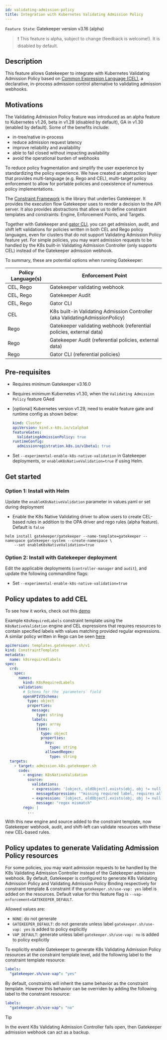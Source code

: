 ```yaml
---
id: validating-admission-policy
title: Integration with Kubernetes Validating Admission Policy
---
```


`Feature State`: Gatekeeper version v3.16 (alpha)

> ❗ This feature is alpha, subject to change (feedback is welcome!). It is disabled by default.

## Description

This feature allows Gatekeeper to integrate with Kubernetes Validating Admission Policy based on [Common Expression Language (CEL)](https://github.com/google/cel-spec), a declarative, in-process admission control alternative to validating admission webhooks.

## Motivations

The Validating Admission Policy feature was introduced as an alpha feature to Kubernetes v1.26, beta in v1.28 (disabled by default), GA in v1.30 (enabled by default). Some of the benefits include:
- in-tree/native in-process
- reduce admission request latency
- improve reliability and availability
- able to fail closed without impacting availability
- avoid the operational burden of webhooks

To reduce policy fragmentation and simplify the user experience by standardizing the policy experience. We have created an abstraction layer that provides multi-language (e.g. Rego and CEL), multi-target policy enforcement to allow for portable policies and coexistence of numerous policy implementations.

The [Constraint Framework](https://github.com/open-policy-agent/frameworks/tree/master/constraint) is the library that underlies Gatekeeper. It provides the execution flow Gatekeeper uses to render a decision to the API server. It also provides abstractions that allow us to define constraint templates and constraints: Engine, Enforcement Points, and Targets.

Together with Gatekeeper and [gator CLI](gator.md), you can get admission, audit, and shift left validations for policies written in both CEL and Rego policy languages, even for clusters that do not support Validating Admission Policy feature yet. For simple policies, you may want admission requests to be handled by the K8s built-in Validating Admission Controller (only supports CEL) instead of the Gatekeeper admission webhook. 

To summary, these are potential options when running Gatekeeper:

| Policy Language(s)    | Enforcement Point  |
| ------------------ | ------------------ |
| CEL, Rego          | Gatekeeper validating webhook |
| CEL, Rego          | Gatekeeper Audit   |
| CEL, Rego          | Gator CLI          |
| CEL                | K8s built-in Validating Admission Controller (aka ValidatingAdmissionPolicy) |
| Rego               | Gatekeeper validating webhook (referential policies, external data) |
| Rego               | Gatekeeper Audit (referential policies, external data) |
| Rego               | Gator CLI (referential policies) |

## Pre-requisites

- Requires minimum Gatekeeper v3.16.0
- Requires minimum Kubernetes v1.30, when the `Validating Admission Policy` feature GAed
- [optional] Kubernetes version v1.29, need to enable feature gate and runtime config as shown below: 

    ```yaml
    kind: Cluster
    apiVersion: kind.x-k8s.io/v1alpha4
    featureGates:
      ValidatingAdmissionPolicy: true
    runtimeConfig:
      admissionregistration.k8s.io/v1beta1: true
    ```
- Set `--experimental-enable-k8s-native-validation` in Gatekeeper deployments, or `enableK8sNativeValidation=true` if using Helm.

## Get started

### Option 1: Install with Helm
Update the `enableK8sNativeValidation` parameter in values.yaml or set during deployment
- Enable the K8s Native Validating driver to allow users to create CEL-based rules in addition to the OPA driver and rego rules (alpha feature). Default is `false`
```shell
helm install gatekeeper/gatekeeper --name-template=gatekeeper --namespace gatekeeper-system --create-namespace \
    --set enableK8sNativeValidation=true
```

### Option 2: Install with Gatekeeper deployment
Edit the applicable deployments (`controller-manager` and `audit`), and update the following commandline flags:
- Set `--experimental-enable-k8s-native-validation=true`

## Policy updates to add CEL
To see how it works, check out this [demo](https://github.com/open-policy-agent/gatekeeper/tree/master/demo/k8s-validating-admission-policy)

Example `K8sRequiredLabels` constraint template using the `K8sNativeValidation` engine and CEL expressions that requires resources to contain specified labels with values matching provided regular expressions. A similar policy written in Rego can be seen [here](https://open-policy-agent.github.io/gatekeeper-library/website/validation/requiredlabels)

```yaml
apiVersion: templates.gatekeeper.sh/v1
kind: ConstraintTemplate
metadata:
  name: k8srequiredlabels
spec:
  crd:
    spec:
      names:
        kind: K8sRequiredLabels
      validation:
        # Schema for the `parameters` field
        openAPIV3Schema:
          type: object
          properties:
            message:
              type: string
            labels:
              type: array
              items:
                type: object
                properties:
                  key:
                    type: string
                  allowedRegex:
                    type: string
  targets:
    - target: admission.k8s.gatekeeper.sh
      code:
        - engine: K8sNativeValidation
          source:
            validations:
            - expression: '[object, oldObject].exists(obj, obj != null && has(obj.metadata) && variables.params.labels.all(entry, has(obj.metadata.labels) && entry.key in obj.metadata.labels))'
              messageExpression: '"missing required label, requires all of: " + variables.params.labels.map(entry, entry.key).join(", ")'
            - expression: '[object, oldObject].exists(obj, obj != null && !variables.params.labels.exists(entry, has(obj.metadata.labels) && entry.key in obj.metadata.labels && !string(obj.metadata.labels[entry.key]).matches(string(entry.allowedRegex))))'
              message: "regex mismatch"
        rego: |
          ...
```
With this new engine and source added to the constraint template, now Gatekeeper webhook, audit, and shift-left can validate resources with these new CEL-based rules. 

## Policy updates to generate Validating Admission Policy resources

For some policies, you may want admission requests to be handled by the K8s Validating Admission Controller instead of the Gatekeeper admission webhook. By default, Gatekeeper is configured to generate K8s Validating Admission Policy and Validating Admission Policy Binding respectively for constraint template & constraint if the `gatekeeper.sh/use-vap: yes` label is added on the resources. Default value for this feature flag is `--vap-enforcement=GATEKEEPER_DEFAULT`.

Allowed values are:

- `NONE`: do not generate
- `GATEKEEPER_DEFAULT`: do not generate unless label `gatekeeper.sh/use-vap: yes` is added to policy explicitly
- `VAP_DEFAULT`: generate unless label `gatekeeper.sh/use-vap: no` is added to policy explicitly

To explicitly enable Gatekeeper to generate K8s Validating Admission Policy resources at the constraint template level, add the following label to the constraint template resource:

```yaml
labels:
  "gatekeeper.sh/use-vap": "yes"
```

By default, constraints will inherit the same behavior as the constraint template. However this behavior can be overriden by adding the following label to the constraint resource:

```yaml
labels:
  "gatekeeper.sh/use-vap": "no"
```

> [!TIP]
> In the event K8s Validating Admission Controller fails open, then Gatekeeper admission webhook can act as a backup.
